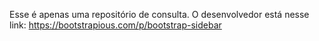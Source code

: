 Esse é apenas uma repositório de consulta.
O desenvolvedor está nesse link: https://bootstrapious.com/p/bootstrap-sidebar